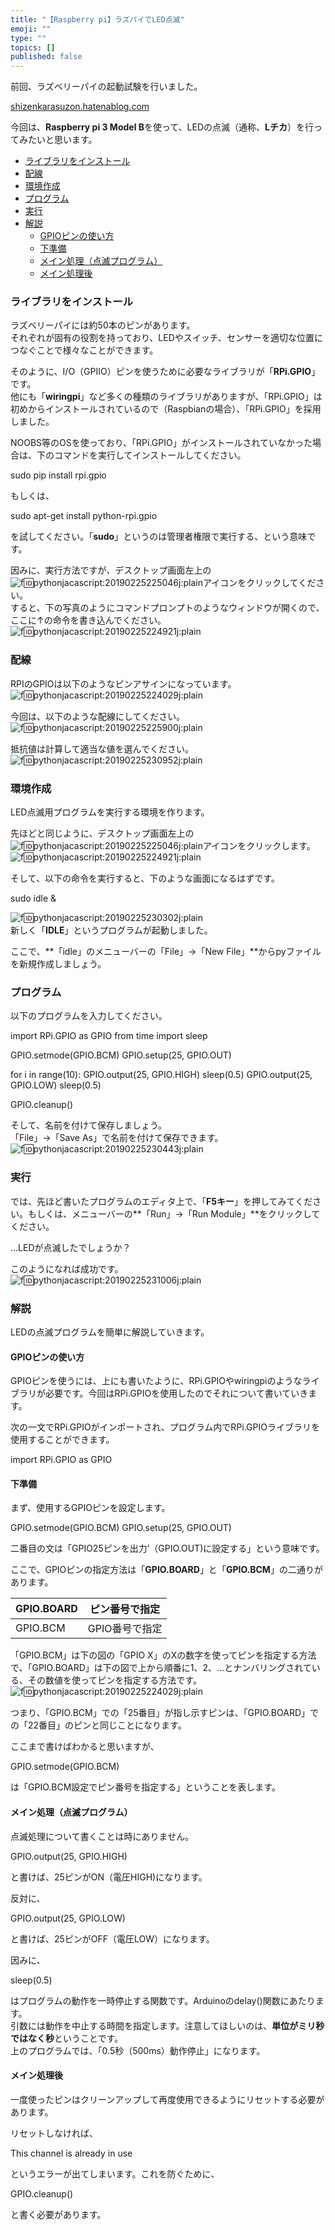 ```yaml
---
title: "【Raspberry pi】ラズパイでLED点滅"
emoji: ""
type: ""
topics: []
published: false
---
```


前回、ラズベリーパイの起動試験を行いました。

[shizenkarasuzon.hatenablog.com](https://shizenkarasuzon.hatenablog.com/entry/2019/01/25/093759)

今回は、**Raspberry pi 3 Model B**を使って、LEDの点滅（通称、**Lチカ**）を行ってみたいと思います。

* [ライブラリをインストール](#ライブラリをインストール)
* [配線](#配線)
* [環境作成](#環境作成)
* [プログラム](#プログラム)
* [実行](#実行)
* [解説](#解説)  
   * [GPIOピンの使い方](#GPIOピンの使い方)  
   * [下準備](#下準備)  
   * [メイン処理（点滅プログラム）](#メイン処理点滅プログラム)  
   * [メイン処理後](#メイン処理後)

### ライブラリをインストール

ラズベリーパイには約50本のピンがあります。  
それぞれが固有の役割を持っており、LEDやスイッチ、センサーを適切な位置につなぐことで様々なことができます。

そのように、I/O（GPIIO）ピンを使うために必要なライブラリが「**RPi.GPIO**」です。  
他にも「**wiringpi**」など多くの種類のライブラリがありますが、「RPi.GPIO」は初めからインストールされているので（Raspbianの場合）、「RPi.GPIO」を採用しました。

NOOBS等のOSを使っており、「RPi.GPIO」がインストールされていなかった場合は、下のコマンドを実行してインストールしてください。  
  
sudo pip install rpi.gpio

もしくは、

sudo apt-get install python-rpi.gpio

を試してください。「**sudo**」というのは管理者権限で実行する、という意味です。
  
  
因みに、実行方法ですが、デスクトップ画面左上の![f:id:pythonjacascript:20190225225046j:plain](/images/ppythonjacascript2019022520190225225046.jpg "f:id:pythonjacascript:20190225225046j:plain")アイコンをクリックしてください。  
すると、下の写真のようにコマンドプロンプトのようなウィンドウが開くので、ここに↑の命令を書き込んでください。  
![f:id:pythonjacascript:20190225224921j:plain](/images/ppythonjacascript2019022520190225224921.jpg "f:id:pythonjacascript:20190225224921j:plain")  
  
  
### 配線

RPIのGPIOは以下のようなピンアサインになっています。  
![f:id:pythonjacascript:20190225224029j:plain](/images/ppythonjacascript2019022520190225224029.jpg "f:id:pythonjacascript:20190225224029j:plain")  

  
今回は、以下のような配線にしてください。  
![f:id:pythonjacascript:20190225225900j:plain](/images/ppythonjacascript2019022520190225225900.jpg "f:id:pythonjacascript:20190225225900j:plain")  

  
抵抗値は計算して適当な値を選んでください。  
![f:id:pythonjacascript:20190225230952j:plain](/images/ppythonjacascript2019022520190225230952.jpg "f:id:pythonjacascript:20190225230952j:plain")  
  
  
### 環境作成

LED点滅用プログラムを実行する環境を作ります。

先ほどと同じように、デスクトップ画面左上の![f:id:pythonjacascript:20190225225046j:plain](/images/ppythonjacascript2019022520190225225046.jpg "f:id:pythonjacascript:20190225225046j:plain")アイコンをクリックします。  
![f:id:pythonjacascript:20190225224921j:plain](/images/ppythonjacascript2019022520190225224921.jpg "f:id:pythonjacascript:20190225224921j:plain")

そして、以下の命令を実行すると、下のような画面になるはずです。

sudo idle &

  
![f:id:pythonjacascript:20190225230302j:plain](/images/ppythonjacascript2019022520190225230302.jpg "f:id:pythonjacascript:20190225230302j:plain")  
新しく「**IDLE**」というプログラムが起動しました。

  
ここで、**「idle」のメニューバーの「File」→「New File」**からpyファイルを新規作成しましょう。  
  
  
### プログラム

以下のプログラムを入力してください。

import RPi.GPIO as GPIO
from time import sleep

GPIO.setmode(GPIO.BCM)
GPIO.setup(25, GPIO.OUT)

for i in range(10):
    GPIO.output(25, GPIO.HIGH)
    sleep(0.5)
    GPIO.output(25, GPIO.LOW)
    sleep(0.5)

GPIO.cleanup()

  
そして、名前を付けて保存しましょう。  
「File」→「Save As」で名前を付けて保存できます。  
![f:id:pythonjacascript:20190225230443j:plain](/images/ppythonjacascript2019022520190225230443.jpg "f:id:pythonjacascript:20190225230443j:plain")  
  
  
### 実行

では、先ほど書いたプログラムのエディタ上で、「**F5キー**」を押してみてください。もしくは、メニューバーの**「Run」→「Run Module」**をクリックしてください。

...LEDが点滅したでしょうか？

このようになれば成功です。  
![f:id:pythonjacascript:20190225231006j:plain](/images/ppythonjacascript2019022520190225231006.jpg "f:id:pythonjacascript:20190225231006j:plain")  
  
  
### 解説

LEDの点滅プログラムを簡単に解説していきます。

#### GPIOピンの使い方

GPIOピンを使うには、上にも書いたように、RPi.GPIOやwiringpiのようなライブラリが必要です。今回はRPi.GPIOを使用したのでそれについて書いていきます。

  
次の一文でRPi.GPIOがインポートされ、プログラム内でRPi.GPIOライブラリを使用することができます。

import RPi.GPIO as GPIO

#### 下準備

まず、使用するGPIOピンを設定します。

GPIO.setmode(GPIO.BCM)
GPIO.setup(25, GPIO.OUT)

二番目の文は「GPIO25ピンを出力’（GPIO.OUT)に設定する」という意味です。

ここで、GPIOピンの指定方法は「**GPIO.BOARD**」と「**GPIO.BCM**」の二通りがあります。

| GPIO.BOARD | ピン番号で指定   |
| ---------- | --------- |
| GPIO.BCM   | GPIO番号で指定 |

「GPIO.BCM」は下の図の「GPIO X」のXの数字を使ってピンを指定する方法で、「GPIO.BOARD」は下の図で上から順番に1、2、...とナンバリングされている、その数値を使ってピンを指定する方法です。  
![f:id:pythonjacascript:20190225224029j:plain](/images/ppythonjacascript2019022520190225224029.jpg "f:id:pythonjacascript:20190225224029j:plain")

  
つまり、「GPIO.BCM」での「25番目」が指し示すピンは、「GPIO.BOARD」での「22番目」のピンと同じことになります。

ここまで書けばわかると思いますが、

GPIO.setmode(GPIO.BCM)

は「GPIO.BCM設定でピン番号を指定する」ということを表します。  
  
#### メイン処理（点滅プログラム）

点滅処理について書くことは時にありません。

GPIO.output(25, GPIO.HIGH)

と書けば、25ピンがON（電圧HIGH)になります。

反対に、

GPIO.output(25, GPIO.LOW)

と書けば、25ピンがOFF（電圧LOW）になります。

因みに、

sleep(0.5)

はプログラムの動作を一時停止する関数です。Arduinoのdelay()関数にあたります。  
引数には動作を中止する時間を指定します。注意してほしいのは、**単位がミリ秒ではなく秒**ということです。  
上のプログラムでは、「0.5秒（500ms）動作停止」になります。  
  
#### メイン処理後

一度使ったピンはクリーンアップして再度使用できるようにリセットする必要があります。

リセットしなければ、

This channel is already in use

というエラーが出てしまいます。これを防ぐために、

GPIO.cleanup()

と書く必要があります。